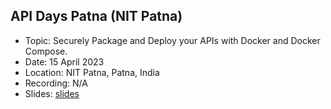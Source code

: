 ## API Days Patna (NIT Patna)

- Topic: Securely Package and Deploy your APIs with Docker and Docker Compose.
- Date: 15 April 2023
- Location: NIT Patna, Patna, India
- Recording: N/A
- Slides: [slides](apidays.pdf)